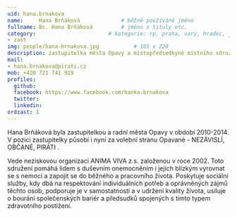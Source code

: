 ```yaml
---
uid: hana.brnakova
name:     Hana Brňáková      		# běžně používáné jméno
fullname: Bc. Hana Brňáková   		# jméno s tituly etc.
category:                 		# kategorie: rp, praha, vary, hradec, jmk, senat
- zast
img: people/hana-brnakova.jpg           # 165 x 220
description: zastupitelka města Opavy a místopředsedkyně místního sdružení Opavské Slezsko # kratký popis, max 160 znaků
mail:
- hana.brnakova@pirati.cz
mob: +420 721 741 919
profiles:
  github:
  facebook:	https://www.facebook.com/hanka.brnakova			
  twitter:
  linkedin: 
ordzast: 1  
---
```



Hana Brňáková byla zastupitelkou a radní města Opavy v období 2010-2014. V pozici zastupitelky působí i nyní za volební stranu Opavané - NEZÁVISLÍ, OBČANÉ, PIRÁTI .

Vede neziskovou organizaci ANIMA VIVA z.s. založenou v roce 2002. Toto sdružení pomáhá lidem s duševním onemocněním i jejich blízkým vyrovnat se s nemocí a zapojit se do běžného a pracovního života. Poskytuje sociální služby, kdy dbá na respektování individuálních potřeb a oprávněných zájmů těchto osob, podporuje je v samostatnosti a v udržení kvality života, usiluje o bourání společenských bariér a předsudků spojených s tímto typem zdravotního postižení.